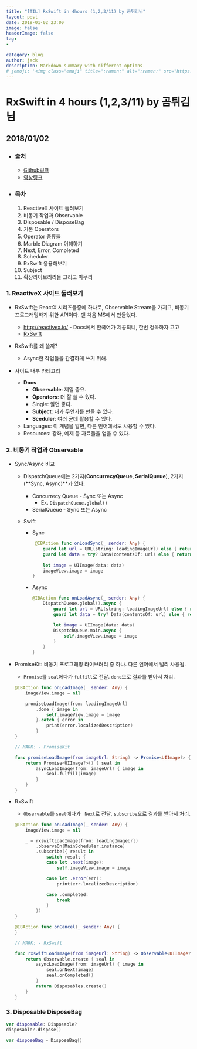 ```yaml
---
title: "[TIL] RxSwift in 4hours (1,2,3/11) by 곰튀김님"
layout: post
date: 2019-01-02 23:00
image: false
headerImage: false
tag:
-

category: blog
author: jack
description: Markdown summary with different options
# jemoji: '<img class="emoji" title=":ramen:" alt=":ramen:" src="https://assets.github.com/images/icons/emoji/unicode/1f35c.png" height="20" width="20" align="absmiddle">'
---
```


# RxSwift in 4 hours (1,2,3/11) by 곰튀김님

## 2018/01/02

- ### 출처

  - [Github링크](https://github.com/iamchiwon/RxSwift_In_4_Hours)
  - [영상링크](https://youtu.be/2uumx7Vzidc)

- ### 목차

  1. ReactiveX 사이트 둘러보기
  2. 비동기 작업과 Observable
  3. Disposable / DisposeBag
  4. 기본 Operators
  5. Operator 종류들
  6. Marble Diagram 이해하기
  7. Next, Error, Completed
  8. Scheduler
  9. RxSwift 응용해보기
  10. Subject
  11. 확장라이브러리들 그리고 마무리

### 1. ReactiveX 사이트 둘러보기

- RxSwift는 ReactX 시리즈들중에 하나로, Observable Stream을 가지고, 비동기 프로그래밍하기 위한 API이다. 맨 처음 MS에서 만들었다.
  - <http://reactivex.io/> - Docs에서 한국어가 제공되니, 한번 정독하자 고고
  - [RxSwift](https://github.com/ReactiveX/RxSwift)
- RxSwift를 왜 쓸까?
  - Async한 작업들을 간결하게 쓰기 위해.

- 사이트 내부 카테고리
  - **Docs**
    - **Observable**: 제일 중요.
    - **Operators**: 더 잘 쓸 수 있다.
    - Single: 알면 좋다.
    - **Subject**: 내가 무언가를 만들 수 있다.
    - **Sceduler**: 여러 군데 활용할 수 있다.
  - Languages: 이 개념을 알면, 다른 언어에서도 사용할 수 있다.
  - Resources: 강좌, 예제 등 자료들을 얻을 수 있다.

### 2. 비동기 작업과 Observable

- Sync/Async 비교

  - DispatchQueue에는 2가지(**ConcurrecyQueue, SerialQueue**), 2가지(**Sync, Async)**가 있다.
    - Concurrecy Queue - Sync 또는 Async
      - Ex. `DispatchQueue.global()`
    - SerialQueue - Sync 또는 Async

  - Swift

    - Sync

      ``````swift
       @IBAction func onLoadSync(_ sender: Any) {
          guard let url = URL(string: loadingImageUrl) else { return }
          guard let data = try? Data(contentsOf: url) else { return }
           
          let image = UIImage(data: data)
          imageView.image = image
      }
      ``````

    - Async

      ``````swift
      @IBAction func onLoadAsync(_ sender: Any) {
          DispatchQueue.global().async {
              guard let url = URL(string: loadingImageUrl) else { return }
              guard let data = try? Data(contentsOf: url) else { return }
      
              let image = UIImage(data: data)
              DispatchQueue.main.async {
                  self.imageView.image = image
              }
          }
      }
      ``````

- PromiseKit: 비동기 프로그래밍 라이브러리 중 하나. 다른 언어에서 널리 사용됨.

  - `Promise`를 `seal`에다가 `fulfill`로 전달. `done`으로 결과를 받아서 처리.

  ``````swift
  @IBAction func onLoadImage(_ sender: Any) {
      imageView.image = nil
  
      promiseLoadImage(from: loadingImageUrl)
          .done { image in
              self.imageView.image = image
          }.catch { error in
              print(error.localizedDescription)
          }
  }
  
  // MARK: - PromiseKit
  
  func promiseLoadImage(from imageUrl: String) -> Promise<UIImage?> {
      return Promise<UIImage?>() { seal in
          asyncLoadImage(from: imageUrl) { image in
              seal.fulfill(image)
          }
      }
  }
  ``````

- RxSwift

  - `Observable`를 `seal`에다가  ` Next`로 전달. `subscribe`으로 결과를 받아서 처리.

  ```swift
  @IBAction func onLoadImage(_ sender: Any) {
      imageView.image = nil
  
      _ = rxswiftLoadImage(from: loadingImageUrl)
          .observeOn(MainScheduler.instance)
          .subscribe({ result in
              switch result {
              case let .next(image):
                  self.imageView.image = image
  
              case let .error(err):
                  print(err.localizedDescription)
  
              case .completed:
                  break
              }
          })
  }
  
  @IBAction func onCancel(_ sender: Any) {
  }
  
  // MARK: - RxSwift
  
  func rxswiftLoadImage(from imageUrl: String) -> Observable<UIImage?> {
      return Observable.create { seal in
          asyncLoadImage(from: imageUrl) { image in
              seal.onNext(image)
              seal.onCompleted()
          }
          return Disposables.create()
      }
  }
  ```

### 3. Disposable DisposeBag

```swift
var disposable: Disposable?
disposable?.dispose()

var disposeBag = DisposeBag()
```
